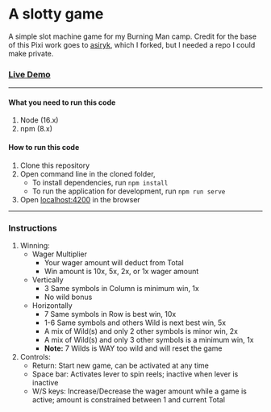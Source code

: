 # A slotty game

A simple slot machine game for my Burning Man camp. Credit for the base of this Pixi work goes to [asiryk](https://github.com/asiryk/slot-game), which I forked, but I needed a repo I could make private.

### [Live Demo](https://windusayles.github.io/slotty-machine/ 'Slut Machine')

---

#### What you need to run this code

1. Node (16.x)
2. npm (8.x)

#### How to run this code

1. Clone this repository
2. Open command line in the cloned folder,
   - To install dependencies, run `npm install`
   - To run the application for development, run `npm run serve`
3. Open [localhost:4200](http://localhost:4200/) in the browser

---

### Instructions

1. Winning:
   - Wager Multiplier
     - Your wager amount will deduct from Total
     - Win amount is 10x, 5x, 2x, or 1x wager amount
   - Vertically
     - 3 Same symbols in Column is minimum win, 1x
     - No wild bonus
   - Horizontally
     - 7 Same symbols in Row is best win, 10x
     - 1-6 Same symbols and others Wild is next best win, 5x
     - A mix of Wild(s) and only 2 other symbols is minor win, 2x
     - A mix of Wild(s) and only 3 other symbols is a minimum win, 1x
     - **Note:** 7 Wilds is WAY too wild and will reset the game
2. Controls:
   - Return: Start new game, can be activated at any time
   - Space bar: Activates lever to spin reels; inactive when lever is inactive
   - W/S keys: Increase/Decrease the wager amount while a game is active; amount is constrained between 1 and current Total
